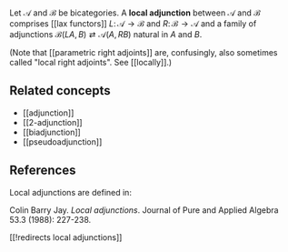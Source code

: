Let $\mathscr{A}$ and $\mathscr{B}$ be bicategories. A **local adjunction** between $\mathscr{A}$ and $\mathscr{B}$ comprises [[lax functors]] $L \colon \mathscr{A} \to \mathscr{B}$ and $R \colon \mathscr{B} \to \mathscr{A}$ and a family of adjunctions $\mathscr{B}(L A, B) \rightleftarrows \mathscr{A}(A, R B)$ natural in $A$ and $B$.

(Note that [[parametric right adjoints]] are, confusingly, also sometimes called "local right adjoints". See [[locally]].)

## Related concepts

- [[adjunction]]
- [[2-adjunction]]
- [[biadjunction]]
- [[pseudoadjunction]]

## References

Local adjunctions are defined in:

Colin Barry Jay. _Local adjunctions_. Journal of Pure and Applied Algebra 53.3 (1988): 227-238.

[[!redirects local adjunctions]]